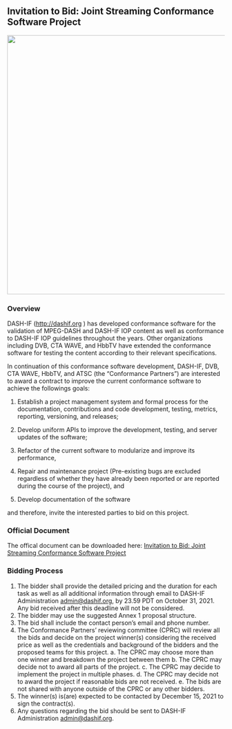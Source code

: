 ## Invitation to Bid: Joint Streaming Conformance Software Project

<img src="https://dashif.org/img/JCSP-LA.png" width="600">

### Overview

DASH-IF (http://dashif.org ) has developed conformance software for the validation of MPEG-DASH and DASH-IF IOP content as well as conformance to DASH-IF IOP guidelines throughout the years. Other organizations including DVB, CTA WAVE, and HbbTV have extended the conformance software for testing the content according to their relevant specifications. 

In continuation of this conformance software development, DASH-IF, DVB, CTA WAVE, HbbTV, and ATSC (the “Conformance Partners”) are interested to award a contract to improve the current conformance software to achieve the followings goals:

1.	Establish a project management system and formal process for the documentation, contributions and code development, testing, metrics, reporting, versioning, and releases;

2.	Develop uniform APIs to improve the development, testing, and server updates of the software;

3.	Refactor of the current software to modularize and improve its performance, 

4.	Repair and maintenance project (Pre-existing bugs are excluded regardless of whether they have already been reported or are reported during the course of the project),
and

5.	Develop documentation of the software

and therefore, invite the interested parties to bid on this project.

### Official Document

The offical document can be downloaded here: [Invitation to Bid: Joint Streaming Conformance Software Project](https://dash-industry-forum.github.io/docs/Joint-Conformance-Software-InvitationtoBid-V1.01.pdf) 

### Bidding Process

1.	The bidder shall provide the detailed pricing and the duration for each task as well as all additional information through email to DASH-IF Administration admin@dashif.org, by 23.59 PDT on October 31, 2021. Any bid received after this deadline will not be considered.
2.	The bidder may use the suggested Annex 1 proposal structure.
3.	The bid shall include the contact person’s email and phone number.
4.	The Conformance Partners’ reviewing committee (CPRC) will review all the bids and decide on the project winner(s) considering the received price as well as the credentials and background of the bidders and the proposed teams for this project.
  a.	The CPRC may choose more than one winner and breakdown the project between them
  b.	The CPRC may decide not to award all parts of the project.
  c.	The CPRC may decide to implement the project in multiple phases.
  d.	The CPRC may decide not to award the project if reasonable bids are not received.
  e.	The bids are not shared with anyone outside of the CPRC or any other bidders.
5.	The winner(s) is(are) expected to be contacted by December 15, 2021 to sign the contract(s). 
6.	Any questions regarding the bid should be sent to DASH-IF Administration admin@dashif.org.
